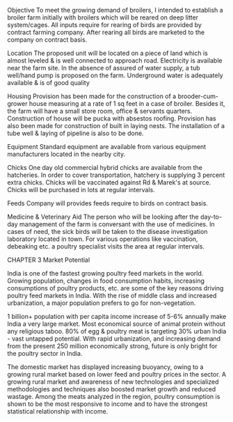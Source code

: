 Objective 
To meet the growing demand of broilers, I intended to establish a broiler farm initially with broilers which will be reared on deep litter system/cages. All inputs require for rearing of birds are provided by contract farming company. After rearing all birds are marketed to the company on contract basis.

Location
The proposed unit will be located on a piece of land which is almost leveled & is well connected to approach road. Electricity is available near the farm site. In the absence of assured of water supply, a tub well/hand pump is proposed on the farm. Underground water is adequately available & is of good quality

Housing
Provision has been made for the construction of a brooder-cum-grower house measuring at a rate of 1 sq feet in a case of broiler. Besides it, the farm will have a small store room, office & servants quarters. Construction of house will be pucka with absestos roofing. Provision has also been made for construction of built in laying nests. The installation of a tube well & laying of pipeline is also to be done.

Equipment
Standard equipment are available from various equipment manufacturers located in the nearby city.

Chicks
One day old commercial hybrid chicks are available from the hatcheries. In order to cover transportation, hatchery is supplying 3 percent extra chicks. Chicks will be vaccinated against Rd & Marek's at source. Chicks will be purchased in lots at regular intervals.

Feeds
Company will provides feeds require to birds on contract basis.

Medicine & Veterinary Aid
The person who will be looking after the day-to-day management of the farm is conversant with the use of medicines. In cases of need, the sick birds will be taken to the disease investigation laboratory located in town. For various operations like vaccination, debeaking etc. a poultry specialist visits the area at regular intervals.



CHAPTER 3
Market Potential

India is one of the fastest growing poultry feed markets in the world. Growing population, changes in food consumption habits, increasing consumptions of poultry products, etc. are some of the key reasons driving poultry feed markets in India. With the rise of middle class and increased urbanization, a major population prefers to go for non-vegetation.

1 billion+ population with per capita income increase of 5-6% annually make India a very large market. Most economical source of animal protein without any religious taboo. 80% of egg & poultry meat is targeting 30% urban India - vast untapped potential. With rapid urbanization, and increasing demand from the present 250 million economically strong, future is only bright for the poultry sector in India.

The domestic market has displayed increasing buoyancy, owing to a growing rural market based on lower feed and poultry prices in the sector. A growing rural market and awareness of new technologies and specialized methodologies and techniques also boosted market growth and reduced wastage. Among the meats analyzed in the region, poultry consumption is shown to be the most responsive to income and to have the strongest statistical relationship with income.



